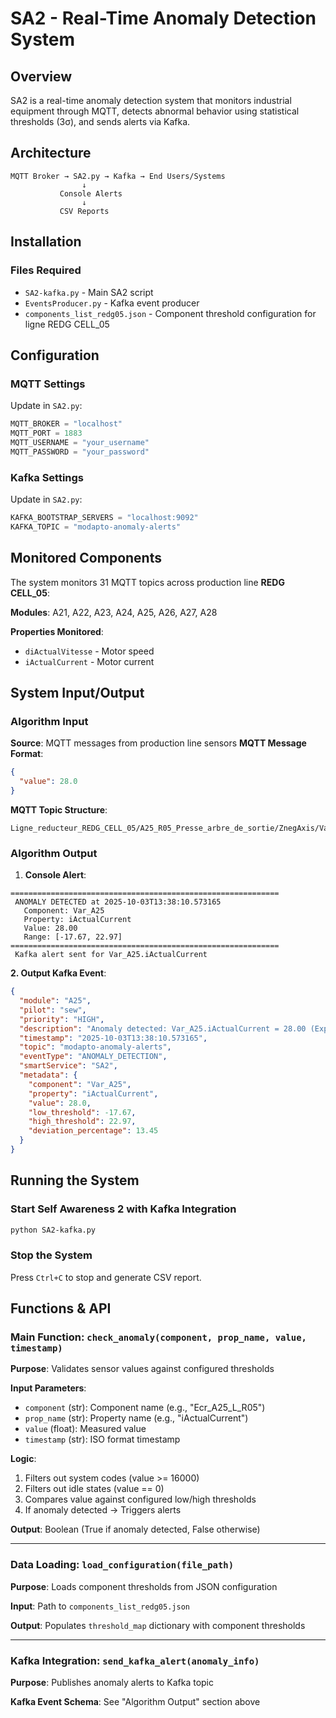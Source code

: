 # SA2 - Real-Time Anomaly Detection System

## Overview
SA2 is a real-time anomaly detection system that monitors industrial equipment through MQTT, detects abnormal behavior using statistical thresholds (3σ), and sends alerts via Kafka.

## Architecture
```
MQTT Broker → SA2.py → Kafka → End Users/Systems
                ↓
           Console Alerts
                ↓
           CSV Reports
```

## Installation

### Files Required
- `SA2-kafka.py` - Main SA2 script
- `EventsProducer.py` - Kafka event producer
- `components_list_redg05.json` - Component threshold configuration for ligne REDG CELL_05

## Configuration

### MQTT Settings
Update in `SA2.py`:
```python
MQTT_BROKER = "localhost"
MQTT_PORT = 1883
MQTT_USERNAME = "your_username"
MQTT_PASSWORD = "your_password"
```

### Kafka Settings
Update in `SA2.py`:
```python
KAFKA_BOOTSTRAP_SERVERS = "localhost:9092"
KAFKA_TOPIC = "modapto-anomaly-alerts"
```

## Monitored Components

The system monitors 31 MQTT topics across production line **REDG CELL_05**:

**Modules**: A21, A22, A23, A24, A25, A26, A27, A28

**Properties Monitored**:
- `diActualVitesse` - Motor speed
- `iActualCurrent` - Motor current

## System Input/Output
### Algorithm Input
**Source**: MQTT messages from production line sensors
**MQTT Message Format**:
```json
{
  "value": 28.0
}
```
**MQTT Topic Structure**:
```
Ligne_reducteur_REDG_CELL_05/A25_R05_Presse_arbre_de_sortie/ZnegAxis/Var_A25/FLOAT/iActualCurrent
```

### Algorithm Output
1. **Console Alert**:
```
============================================================
 ANOMALY DETECTED at 2025-10-03T13:38:10.573165 
   Component: Var_A25
   Property: iActualCurrent
   Value: 28.00
   Range: [-17.67, 22.97]
============================================================
 Kafka alert sent for Var_A25.iActualCurrent
 ```
**2. Output Kafka Event**:
```json
{
  "module": "A25",
  "pilot": "sew",
  "priority": "HIGH",
  "description": "Anomaly detected: Var_A25.iActualCurrent = 28.00 (Expected range: [-17.67, 22.97])",
  "timestamp": "2025-10-03T13:38:10.573165",
  "topic": "modapto-anomaly-alerts",
  "eventType": "ANOMALY_DETECTION",
  "smartService": "SA2",
  "metadata": {
    "component": "Var_A25",
    "property": "iActualCurrent",
    "value": 28.0,
    "low_threshold": -17.67,
    "high_threshold": 22.97,
    "deviation_percentage": 13.45
  }
}
```

## Running the System

### Start Self Awareness 2 with Kafka Integration
```bash
python SA2-kafka.py
```

### Stop the System
Press `Ctrl+C` to stop and generate CSV report.

## Functions & API

### Main Function: `check_anomaly(component, prop_name, value, timestamp)`
**Purpose**: Validates sensor values against configured thresholds

**Input Parameters**:
- `component` (str): Component name (e.g., "Ecr_A25_L_R05")
- `prop_name` (str): Property name (e.g., "iActualCurrent")
- `value` (float): Measured value
- `timestamp` (str): ISO format timestamp

**Logic**:
1. Filters out system codes (value >= 16000)
2. Filters out idle states (value == 0)
3. Compares value against configured low/high thresholds
4. If anomaly detected → Triggers alerts

**Output**: Boolean (True if anomaly detected, False otherwise)

---

### Data Loading: `load_configuration(file_path)`
**Purpose**: Loads component thresholds from JSON configuration

**Input**: Path to `components_list_redg05.json`

**Output**: Populates `threshold_map` dictionary with component thresholds

---

### Kafka Integration: `send_kafka_alert(anomaly_info)`
**Purpose**: Publishes anomaly alerts to Kafka topic

**Kafka Event Schema**: See "Algorithm Output" section above